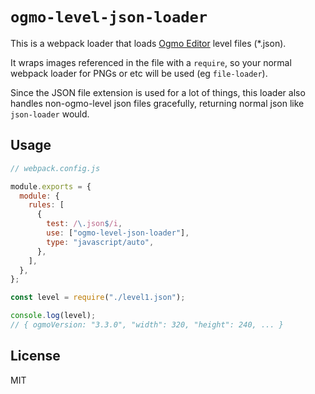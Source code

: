 # `ogmo-level-json-loader`

This is a webpack loader that loads [Ogmo Editor](https://ogmo-editor-3.github.io/) level files (\*.json).

It wraps images referenced in the file with a `require`, so your normal webpack loader for PNGs or etc will be used (eg `file-loader`).

Since the JSON file extension is used for a lot of things, this loader also handles non-ogmo-level json files gracefully, returning normal json like `json-loader` would.

## Usage

```js
// webpack.config.js

module.exports = {
  module: {
    rules: [
      {
        test: /\.json$/i,
        use: ["ogmo-level-json-loader"],
        type: "javascript/auto",
      },
    ],
  },
};
```

```js
const level = require("./level1.json");

console.log(level);
// { ogmoVersion: "3.3.0", "width": 320, "height": 240, ... }
```

## License

MIT
